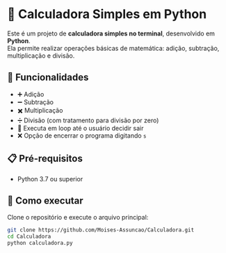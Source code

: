 # 🧮 Calculadora Simples em Python

Este é um projeto de **calculadora simples no terminal**, desenvolvido em **Python**.  
Ela permite realizar operações básicas de matemática: adição, subtração, multiplicação e divisão.

## 🚀 Funcionalidades

- ➕ Adição
- ➖ Subtração
- ✖️ Multiplicação
- ➗ Divisão (com tratamento para divisão por zero)
- 🔄 Executa em loop até o usuário decidir sair
- ❌ Opção de encerrar o programa digitando `s`

## 📋 Pré-requisitos

- Python 3.7 ou superior

## 🔧 Como executar

Clone o repositório e execute o arquivo principal:

```bash
git clone https://github.com/Moises-Assuncao/Calculadora.git
cd Calculadora
python calculadora.py
